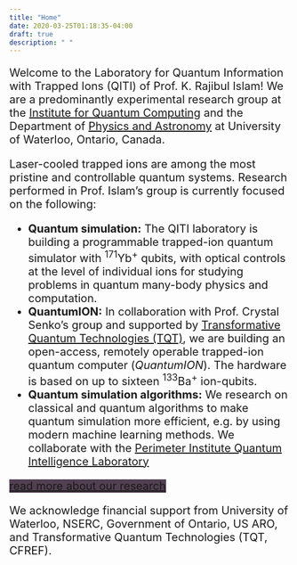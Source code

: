 ```yaml
---
title: "Home"
date: 2020-03-25T01:18:35-04:00
draft: true
description: " "
---
```

<article style="font-size:20px">

Welcome to the Laboratory for Quantum Information with Trapped Ions (QITI) of Prof. K. Rajibul Islam! We are a predominantly experimental research group at the [Institute for Quantum Computing](https://uwaterloo.ca/institute-for-quantum-computing/) and the Department of [Physics and Astronomy](https://uwaterloo.ca/physics-astronomy/) at University of Waterloo, Ontario, Canada.

Laser-cooled trapped ions are among the most pristine and controllable quantum systems. Research performed in Prof. Islam’s group is currently focused on the following:

- **Quantum simulation:** The QITI laboratory is building a programmable trapped-ion quantum simulator with <sup>171</sup>Yb<sup>+</sup> qubits, with optical controls at the level of individual ions for studying problems in quantum many-body physics and computation.
- **QuantumION:** In collaboration with Prof. Crystal Senko’s group and supported by  [Transformative Quantum Technologies (TQT)](https://tqt.uwaterloo.ca/), we are building an open-access, remotely operable trapped-ion quantum computer (*QuantumION*). The hardware is based on up to sixteen <sup>133</sup>Ba<sup>+</sup> ion-qubits. 
- **Quantum simulation algorithms:** We research on classical and quantum algorithms to make quantum simulation more efficient, e.g. by using modern machine learning methods. We collaborate with the [Perimeter Institute Quantum Intelligence Laboratory](https://www.perimeterinstitute.ca/research/research-initiatives/perimeter-institute-quantum-intelligence-lab-piquil)

 <a href="\research" class="center link db f5  pa2 br3 white dim mw5 tc" style="background-color: rgb(81,64,81)">read more about our research</a>



We acknowledge financial support from University of Waterloo, NSERC, Government of Ontario, US ARO, and Transformative Quantum Technologies (TQT, CFREF).

</article>

